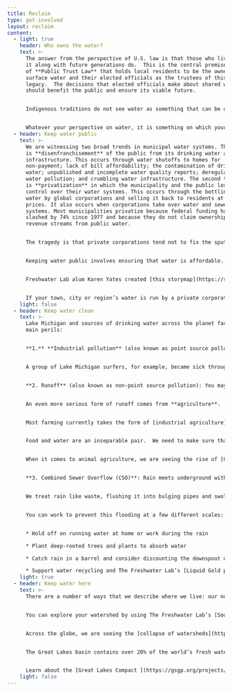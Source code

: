 ```yaml
---
title: Reclaim
type: get-involved
layout: reclaim
content:
  - light: true
    header: Who owns the water?
    text: >-
      The answer from the perspective of U.S. law is that those who live around
      it along with future generations do.  This is the central premise
      of **Public Trust Law** that holds local residents to be the owners of
      surface water and their elected officials as the trustees of this valuable
      legacy.  The decisions that elected officials make about shared water
      should benefit the public and ensure its viable future.


      Indigenous traditions do not see water as something that can be owned by the public or by anyone else.  Instead water is a life-giving mother and a relative who sustains you and whose health you treat with great care.  From this perspective, water, fish, trees and other living things are relatives who should not be harmed or commodified.


      Whatever your perspective on water, it is something on which your life depends and your community requires for self-protection and future possibilities.  By reclaiming it, you can assert your right or your relationship with water and engage ways of preserving it and adopting practices of mutual benefit.
  - header: Keep water public
    text: >-
      We are witnessing two broad trends in municipal water systems. The first
      is **disenfranchisement** of the public from its drinking water and sewer
      infrastructure. This occurs through water shutoffs to homes for
      non-payment; lack of bill affordability; the contamination of drinking
      water; unpublished and incomplete water quality reports; deregulation of
      water pollution; and crumbling water infrastructure. The second trend
      is **privatization** in which the municipality and the public loses
      control over their water systems. This occurs through the bottling of
      water by global corporations and selling it back to residents at inflated
      prices. It also occurs when corporations take over water and sewer
      systems. Most municipalities privatize because federal funding has been
      slashed by 74% since 1977 and because they do not claim ownership of the
      revenue streams from public water.


      The tragedy is that private corporations tend not to fix the sputtering systems.  They often run them into the ground leaving residents with higher bills, less public accountability and lead pipe crises (often from transitions to ‘cheaper’ sources of water, [as happened in University Park, Illinois in 2019](https://www.chicagotribune.com/suburbs/daily-southtown/ct-sta-university-park-water-quality-response-st-0929-20200928-vmntvcqmtnbrxgxurdq5bdcwgu-story.html)). Worst of all, the municipality loses significant revenue as the corporations reap record profits. For example, as the State of Illinois faces massive budget shortfalls, the private corporation (Illinois) American Water has achieved an all-time high of profit shares.  This is, in part, due to laws that enable water corporations to increase their profits by acquiring new water and wastewater systems. Listen to [The Water Chronicles](https://feeds.buzzsprout.com/1041286.rss) podcast for a deep dive into water privatization in Illinois.


      Keeping water public involves ensuring that water is affordable. Advocate for a water affordability plan in your city or town. [We the People Detroit](https://detroitmi.gov/Portals/0/docs/DWSD/BRPA%20Presentation.pdf), [US Water Alliance](http://uswateralliance.org/wec), [Food and Water Watch](https://www.foodandwaterwatch.org/campaign/public-water-all) can all help in understanding and creating a water affordability plan.


      Freshwater Lab alum Karen Yates created [this storymap](https://storymaps.arcgis.com/stories/991376fea3994bcf984eb3ba6991c740) to understand The Water For All Ordinance in Chicago.


      If your town, city or region’s water is run by a private corporation, then you can join the push to [remunicipalize water systems](https://www.youtube.com/watch?v=BlSM1TPm_k8), which means bringing  them back under public control. This has been [done successfully](http://www.remunicipalisation.org/front/page/home) in cities around the world, consistently leading to savings for both municipalities and their water customers. [It often brings other social benefits](https://www.municipalservicesproject.org/remunicipalization), including improved public accountability and transparency, more equitable water access and increased investment in water system safety.
    light: false
  - header: Keep water clean
    text: >-
      Lake Michigan and sources of drinking water across the planet face three
      main perils:


      **1.** **Industrial pollution** (also known as point source pollution): pours in through a pipe or when a factory or refinery malfunctions and spills.  The Clean Water Act limits the piped pollution that factories can dump in water.  Although we are rarely informed of them, spills are fairly frequent.  This can lead to chemical exposure and public health risks about which the public knows little.


      A group of Lake Michigan surfers, for example, became sick through exposure to hexavalent chromium from an U.S. Steel factory spill.  They took matters into their own hands and [initiated a struggle with the corporation to limit its pollution of Lake Michigan](https://www.surfrider.org/coastal-blog/entry/surfrider-holds-u.s.-steel-accountable-for-lake-michigan-pollution).  


      **2. Runoff** (also known as non-point source pollution): You may have noticed the changing nature of rainstorms.  Due to climate change, precipitation can take the form of a rain event in which a high volume of rain falls in a short period of time and overwhelms the built environment.  Think of the trash and the oil slicks on the street, rain can wash this into your drinking water. 


      An even more serious form of runoff comes from **agriculture**.


      Most farming currently takes the form of [industrial agriculture](http://freshwaterstories.com/stories/farming/) which looks to eke the highest yield and profits out of the lowest investment.  This occurs largely through the application of fertilizers that spur growth with concentrated nitrogen and phosphorus.  As the building blocks of life, nitrogen and phosphorus cause plants to grow rapidly.  When the rain carries them into bodies of water, they [fuel harmful algal blooms](https://www.epa.gov/nutrientpollution/harmful-algal-blooms) that can make water undrinkable and inaccessible.


      Food and water are an inseparable pair.  We need to make sure that what we eat doesn’t poison what we drink.  Insist that the farms whose runoff flows to your water use cover crops, new techniques for applying phosphorus and rotating crop mixes. In particular, encourage farmers around you to be certified as responsible stewards by programs like the [4-R Nutrient Stewardship Certification in Ohio](https://4rcertified.org/how/) or the [Michigan Agriculture Environmental Assurance Program (MAEAP)](http://www.maeap.org/), which are designed to certify farmers for using practices that protect water quality and environmental quality.


      When it comes to animal agriculture, we are seeing the rise of [Combined Area Feeding Operations ](https://www.sierraclub.org/michigan/why-are-cafos-bad)(CAFOs) where meat and dairy products are produced by concentrating the highest number of animals in the smallest area.  In order to keep yields high, these animals are often pumped with antibiotics and steroids.  Furthermore, untreated animal urine and feces run into rivers and lakes, contaminating drinking water and contributing to harmful algal blooms.  Consider adopting a plant-based or vegetarian diet or reducing the amount of animal products that you consume.  You can also [learn more about CAFOs](https://www.sierraclub.org/michigan/why-are-cafos-bad#water) and advocate to [keep CAFOs out of your watershed](https://www.sierraclub.org/michigan/how-stop-approval-new-cafo).


      **3. Combined Sewer Overflow (CSO)**: Rain meets underground with the water used in homes and businesses when there is a combined sewer system like in Chicago.  When all the water sent down the drain meets with water from a rain event, it can quickly exceed the caverns and quarries built to hold it.  There is nowhere else for the water to go but up into streets and basements or out through outfall pipes into the river and lake.  During severe rain events, a plume of untreated sewage feathers out from the Chicago River into the Lake Michigan water supply.


      We treat rain like waste, flushing it into bulging pipes and swollen rivers.  With nowhere to go, water backs up causing costly flooding and FEMA claims. We could direct this water to recycling plants, treat it to drinking-water standards, then supply it to American farms, factories and data cooling centers in the regions that need it most.  We can join flooded cities and struggling farms together in a common solution.  We can create tens of thousands of jobs not only in building the plants and the supply pipes, but also in clean industry.  Recycling water can generate clean energy and make minerals available that can be turned into usable products.


      You can work to prevent this flooding at a few different scales:


      * Hold off on running water at home or work during the rain

      * Plant deep-rooted trees and plants to absorb water

      * Catch rain in a barrel and consider discounting the downspout of your home

      * Support water recycling and The Freshwater Lab’s [Liquid Gold plan](http://www.freshwaterlab.org/water-recycling)
    light: true
  - header: Keep water here
    text: >-
      There are a number of ways that we describe where we live: our neighborhood, our city, our state or our country.  Such descriptions of place follow lines of property, zoning and transportation. You might also consider your place in terms of watershed.  A watershed or basin is the interconnected water, land, species and cultures defined by the way rain drains across landscapes. Residents of a given watershed have shared interests in keeping their drinking water as safe as possible, ensuring the health of their soil and protecting the survival of species.


      You can explore your watershed by using The Freshwater Lab’s [Source-Path-People tool](http://freshwaterstories.com/get-involved/).


      Across the globe, we are seeing the [collapse of watersheds](https://www.nytimes.com/2021/08/27/sunday-review/colorado-river-drying-up.html?searchResultPosition=2) due to climate change and over extraction.  Along with keeping an eye on the quality of your water, pay attention to water quantity.  Which sectors receive the biggest piece of the water pie? Which communities receive the least amount of water at the highest cost?  If water use persists at current rates, then how much will be left in five, ten or fifty years?


      The Great Lakes basin contains over 20% of the world’s fresh water, but it is not immune to depletion.  The Great Lakes Compact oversees how much water is allowed to leave the Great Lakes basin.  The Compact is a vital piece of legislation that protects the interests of Great Lakes residents.  It requires support and engagement as water continues to leave the region in plastic bottles that benefit large beverage corporations rather than local communities and climate emergency leaves a growing number of people with unstable water supplies.


      Learn about the [Great Lakes Compact ](https://gsgp.org/projects/water-management/great-lakes-agreement-and-compact/)and share how it can be implemented and improved in the future.
    light: false
---
```

